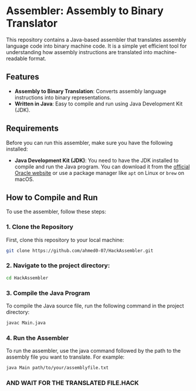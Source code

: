 # Assembler: Assembly to Binary Translator

This repository contains a Java-based assembler that translates assembly language code into binary machine code. It is a simple yet efficient tool for understanding how assembly instructions are translated into machine-readable format.

## Features

- **Assembly to Binary Translation**: Converts assembly language instructions into binary representations.
- **Written in Java**: Easy to compile and run using Java Development Kit (JDK).

## Requirements

Before you can run this assembler, make sure you have the following installed:

- **Java Development Kit (JDK)**: You need to have the JDK installed to compile and run the Java program. You can download it from the [official Oracle website](https://www.oracle.com/java/technologies/javase-jdk11-downloads.html) or use a package manager like `apt` on Linux or `brew` on macOS.

## How to Compile and Run

To use the assembler, follow these steps:

### 1. **Clone the Repository**

First, clone this repository to your local machine:

```bash
git clone https://github.com/ahmed0-07/HackAssembler.git
```

### 2. **Navigate to the project directory:**

```bash
cd HackAssembler
```

### 3. **Compile the Java Program**

To compile the Java source file, run the following command in the project directory:

```bash
javac Main.java
```

### 4. **Run the Assembler**

To run the assembler, use the java command followed by the path to the assembly file you want to translate. For example:

```bash
java Main path/to/your/assemblyfile.txt
```
### AND WAIT FOR THE TRANSLATED FILE.HACK
